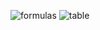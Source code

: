 ![formulas](https://github.com/user-attachments/assets/128581a2-3b03-4fef-b775-0e726fc01576)
![table](https://github.com/user-attachments/assets/6082c420-9f1a-4337-80a8-51b2741be0f6)
